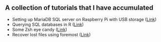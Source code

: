 ## A collection of tutorials that I have accumulated

- Setting up MariaDB SQL server on Raspberry Pi with USB storage ([Link](https://github.com/lundquist-ecology-lab/tutorials/blob/main/rpi_mariadb.md)) 
- Querying SQL databases in R ([Link](https://github.com/lundquist-ecology-lab/tutorials/blob/main/query_SQL_R.md)) 
- Some Zsh eye candy ([Link](https://github.com/lundquist-ecology-lab/tutorials/blob/main/zsh_prompt.md))
- Recover lost files using foremost ([Link](https://github.com/lundquist-ecology-lab/tutorials/blob/main/foremost.md))
